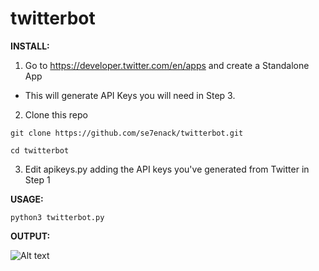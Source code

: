 # twitterbot


**INSTALL:**
1. Go to https://developer.twitter.com/en/apps and create a Standalone App
- This will generate API Keys you will need in Step 3.
2. Clone this repo

```git clone https://github.com/se7enack/twitterbot.git```

```cd twitterbot```

3. Edit apikeys.py adding the API keys you've generated from Twitter in Step 1


**USAGE:**

```python3 twitterbot.py```


**OUTPUT:**

![Alt text](https://github.com/se7enack/twitterbot/blob/main/!screencapture!.png?raw=true?raw=true "twitterbot")

